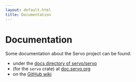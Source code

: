 ```yaml
---
layout: default.html
title: Documentation
---
```


# Documentation

Some documentation about the Servo project can be found:

* under the [docs directory of servo/servo](https://github.com/servo/servo/tree/master/docs)
* (for the `servo` crate) at [doc.servo.org](https://doc.servo.org/servo/index.html)
* on the [GitHub wiki](https://github.com/servo/servo/wiki)

